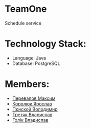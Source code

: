 # TeamOne
Schedule service

# Technology Stack:
- Language: Java
- Database: PostgreSQL

# Members:
- [Перевалов Максим](https://github.com/a-mountain)
- [Королюк Ярослав](https://github.com/Koroliuk)
- [Пєнской Володимир](https://github.com/Pienskoi)
- [Третяк Владислав](https://github.com/Proxima-C)
- [Голік Владислав](https://github.com/vladlinu)
